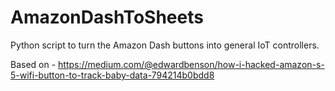 # AmazonDashToSheets
Python script to turn the Amazon Dash buttons into general IoT controllers.

Based on - https://medium.com/@edwardbenson/how-i-hacked-amazon-s-5-wifi-button-to-track-baby-data-794214b0bdd8